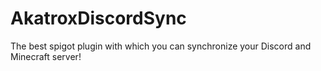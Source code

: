 # AkatroxDiscordSync
The best spigot plugin with which you can synchronize your Discord and Minecraft server!
